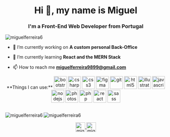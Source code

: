 <h1 align="center">Hi 👋, my name is Miguel</h1>
<h3 align="center">I'm a Front-End Web Developer from Portugal</h3>

<p align="left"> <img src="https://komarev.com/ghpvc/?username=miguelferreira6" alt="miguelferreira6" /> </p>

- 🔭 I’m currently working on **A custom personal Back-Office**

- 🌱 I’m currently learning **React and the MERN Stack**

- 📫 How to reach me **miguelferreira9899@gmail.com**

<p align="center">
    **Things I can use:**
    <img src="https://devicons.github.io/devicon/devicon.git/icons/bootstrap/bootstrap-plain.svg" alt="bootstrap" width="40" height="40"/>
    <img src="https://devicons.github.io/devicon/devicon.git/icons/csharp/csharp-original.svg" alt="csharp" width="40" height="40"/>
    <img src="https://devicons.github.io/devicon/devicon.git/icons/css3/css3-original-wordmark.svg" alt="css3" width="40" height="40"/>
    <img src="https://www.vectorlogo.zone/logos/figma/figma-icon.svg" alt="figma" width="40" height="40"/>
    <img src="https://www.vectorlogo.zone/logos/git-scm/git-scm-icon.svg" alt="git" width="40" height="40"/>
    <img src="https://devicons.github.io/devicon/devicon.git/icons/html5/html5-original-wordmark.svg" alt="html5" width="40" height="40"/>
    <img src="https://www.vectorlogo.zone/logos/adobe_illustrator/adobe_illustrator-icon.svg" alt="illustrator" width="40" height="40"/>
    <img src="https://devicons.github.io/devicon/devicon.git/icons/javascript/javascript-original.svg" alt="javascript" width="40" height="40"/>
    <img src="https://devicons.github.io/devicon/devicon.git/icons/nodejs/nodejs-original-wordmark.svg" alt="nodejs" width="40" height="40"/>
    <img src="https://devicons.github.io/devicon/devicon.git/icons/photoshop/photoshop-plain.svg" alt="photoshop" width="40" height="40"/>
    <img src="https://devicons.github.io/devicon/devicon.git/icons/php/php-original.svg" alt="php" width="40" height="40"/>
    <img src="https://devicons.github.io/devicon/devicon.git/icons/react/react-original-wordmark.svg" alt="react" width="40" height="40"/>
    <img src="https://devicons.github.io/devicon/devicon.git/icons/sass/sass-original.svg" alt="sass" width="40" height="40"/>
</p>
<p style="display: flex;">
    <p>
        <img align="left" src="https://github-readme-stats.vercel.app/api/top-langs/?username=miguelferreira6&layout=compact&hide=html" alt="miguelferreira6" />
    </p>
    <p>
        <img align="center" src="https://github-readme-stats.vercel.app/api?username=miguelferreira6&show_icons=true" alt="miguelferreira6" />
    </p>
</p>

<p align="center">
    <a href="https://linkedin.com/in/miguelferreira6" target="blank">
        <img align="center" src="https://cdn.jsdelivr.net/npm/simple-icons@3.0.1/icons/linkedin.svg" alt="miguelferreira6" height="30" width="30" />
    </a>
    <a href="https://www.behance.net/miguelferreira6" target="blank">
        <img align="center" src="https://cdn.jsdelivr.net/npm/simple-icons@3.0.1/icons/behance.svg" alt="miguelferreira6" height="30" width="30" />
    </a>
</p>
